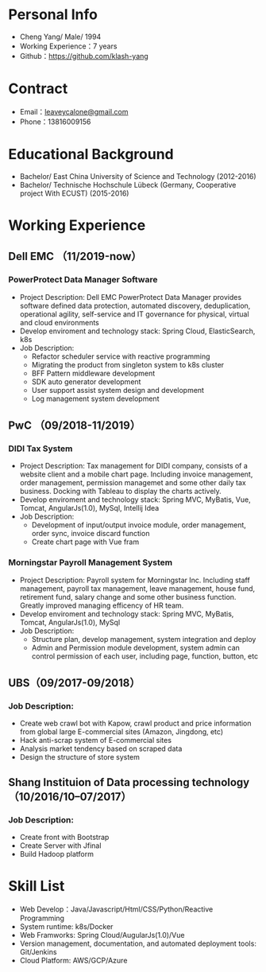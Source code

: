 <!-- https://cv.ftqq.com/ -->
# Personal Info

 - Cheng Yang/ Male/ 1994 
 - Working Experience：7 years
 - Github：https://github.com/klash-yang
 
# Contract
 - Email：leaveycalone@gmail.com
 - Phone：13816009156

# Educational Background
 - Bachelor/ East China University of Science and Technology (2012-2016)
 - Bachelor/ Technische Hochschule Lübeck (Germany, Cooperative project With ECUST) (2015-2016)

# Working Experience

## Dell EMC （11/2019-now）

### PowerProtect Data Manager Software

- Project Description: Dell EMC PowerProtect Data Manager provides software defined
data protection, automated discovery, deduplication, operational agility, self-service and
IT governance for physical, virtual and cloud environments
- Develop enviroment and technology stack: Spring Cloud, ElasticSearch, k8s
- Job Description:
    -  Refactor scheduler service with reactive programming
    -  Migrating the product from singleton system to k8s cluster
    -  BFF Pattern middleware development
    -  SDK auto generator development
    -  User support assist system design and development
    -  Log management system development

## PwC （09/2018-11/2019）

### DIDI Tax System
- Project Description: Tax management for DIDI company, consists of a website client and a mobile chart page. Including invoice management, order management, permission managemet and some other daily tax business. Docking with Tableau to display the charts actively.
- Develop enviroment and technology stack:  Spring MVC, MyBatis, Vue, Tomcat, AngularJs(1.0), MySql, Intellij Idea
- Job Description:
    -  Development of input/output invoice module, order management, order sync, invoice discard function 
    -  Create chart page with Vue fram

### Morningstar Payroll Management System 

- Project Description: Payroll system for Morningstar Inc. Including staff management, payroll tax management, leave management, house fund, retirement fund, salary change and some other business function. Greatly improved managing efficency of HR team.
- Develop enviroment and technology stack:  Spring MVC, MyBatis, Tomcat, AngularJs(1.0), MySql
- Job Description:
    -  Structure plan, develop management, system integration and deploy
    -  Admin and Permission module development, system admin can control permission of each user, including page, function, button, etc

## UBS（09/2017-09/2018）

### Job Description:  
- Create web crawl bot with Kapow, crawl product and price information from global large E-commercial sites (Amazon, Jingdong, etc)
- Hack anti-scrap system of E-commercial sites 
- Analysis market tendency based on scraped data 
- Design the structure of store system 

## Shang Instituion of Data processing technology（10/2016/10–07/2017）

### Job Description:  
- Create front with Bootstrap 
- Create Server with Jfinal
- Build Hadoop platform

# Skill List
- Web Develop：Java/Javascript/Html/CSS/Python/Reactive Programming
- System runtime: k8s/Docker
- Web Framworks: Spring Cloud/AugularJs(1.0)/Vue
- Version management, documentation, and automated deployment tools: Git/Jenkins
- Cloud Platform: AWS/GCP/Azure
